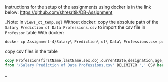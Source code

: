 Instructions for the setup of the assignments using docker is in the link below:
<a href="https://github.com/shresritik/DB-Assignment">https://github.com/shresritik/DB-Assignment</a>

\_Note:
In `views_ct_temp.sql`
Without docker: copy the absolute path of the `Salary Prediction of Data Professions.csv` to import the csv file in `Professor` table
With docker:

```bash
docker cp Assignment-4/Salary\ Prediction\ of\ Data\ Professions.csv postgres_2:/
```

copy csv files in the table

```sql
copy Profession(firstName,lastName,sex,doj,currentDate,designation,age,salary,unit,leavesUsed,leavesRemaining,ratings,pastExp)
from '/Salary Prediction of Data Professions.csv' DELIMITER ',' CSV header;
```

\_

